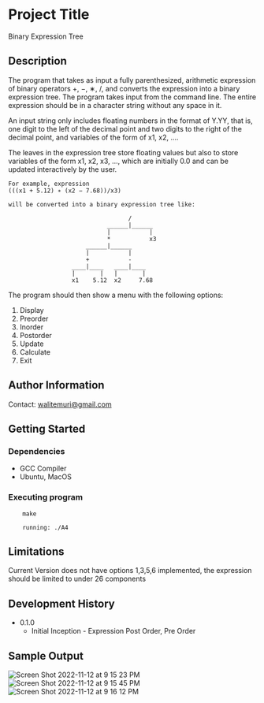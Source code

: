 # Project Title

Binary Expression Tree 

## Description

The program that takes as input a fully parenthesized, arithmetic expression of
binary operators +, −, ∗, /, and converts the expression into a binary expression tree. The
program takes input from the command line. The entire expression should be in a
character string without any space in it.

An input string only includes floating numbers in the format of Y.YY, that is, one digit to the
left of the decimal point and two digits to the right of the decimal point, and variables of the
form of x1, x2, ....

The leaves in the expression tree store floating values but also to store variables of the form 
x1, x2, x3, ..., which are initially 0.0 and can be updated interactively by the user. 

```
For example, expression
(((x1 + 5.12) ∗ (x2 − 7.68))/x3)

will be converted into a binary expression tree like:

                                  /
                            ______|______
                            |           |
                            *           x3
                      ______|______
                      |           |
                      +           -
                  ____|____   ____|____
                  |       |   |       |
                  x1    5.12  x2     7.68
```

The program should then show a menu with the following options:
1. Display
2. Preorder
3. Inorder
4. Postorder
5. Update
6. Calculate
7. Exit

## Author Information

Contact: walitemuri@gmail.com

## Getting Started

### Dependencies

* GCC Compiler
* Ubuntu, MacOS

### Executing program 

```
    make
```

```
    running: ./A4
```
## Limitations

Current Version does not have options 1,3,5,6 implemented, the expression should be limited to under 26 components

## Development History

* 0.1.0
    * Initial Inception - Expression Post Order, Pre Order 

## Sample Output
![Screen Shot 2022-11-12 at 9 15 23 PM](https://user-images.githubusercontent.com/108627530/201502484-cd58615a-d0f3-45dd-a43c-572fd3178230.png)
![Screen Shot 2022-11-12 at 9 15 45 PM](https://user-images.githubusercontent.com/108627530/201502497-207a0ac3-491c-4450-bfd1-173f0c88fdf0.png)
![Screen Shot 2022-11-12 at 9 16 12 PM](https://user-images.githubusercontent.com/108627530/201502492-43a87df8-03a2-4bf3-b5c6-3df10626da85.png)
